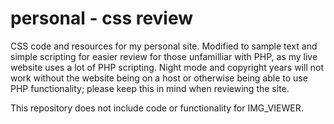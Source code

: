 # personal - css review
CSS code and resources for my personal site. Modified to sample text and simple scripting for easier review for those unfamilliar with PHP, as my live website uses a lot of PHP scripting. Night mode and copyright years will not work without the website being on a host or otherwise being able to use PHP functionality; please keep this in mind when reviewing the site.

This repository does not include code or functionality for IMG_VIEWER.
